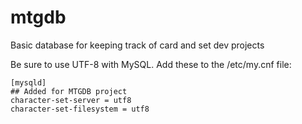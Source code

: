 mtgdb
=====

Basic database for keeping track of card and set dev projects

Be sure to use UTF-8 with MySQL.  Add these to the /etc/my.cnf file:

    [mysqld]
    ## Added for MTGDB project
    character-set-server = utf8
    character-set-filesystem = utf8
